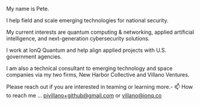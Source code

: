 My name is Pete.

I help field and scale emerging technologies for national security.

My current interests are quantum computing & networking, applied artificial intelligence, and next-generation cybersecurity solutions.

I work at IonQ Quantum and help align applied projects with U.S. government agencies.

I am also a technical consultant to emerging technology and space companies via my two firms, New Harbor Collective and Villano Ventures.

Please reach out if you are interested in teaming or learning more.- 📫 How to reach me ... pjvillano+github@gmail.com or villano@ionq.co
<!---
pjvillano/pjvillano is a ✨ special ✨ repository because its `README.md` (this file) appears on your GitHub profile.
You can click the Preview link to take a look at your changes.
--->
